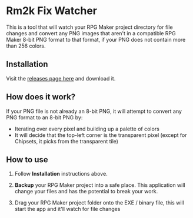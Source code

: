 # Rm2k Fix Watcher

This is a tool that will watch your RPG Maker project directory for file changes and convert any PNG images that aren't in a compatible RPG Maker 8-bit PNG format to that format, if your PNG does not contain more than 256 colors.

## Installation

Visit the [releases page here](https://github.com/silbinarywolf/rm2kpng/releases) and download it.

## How does it work?

If your PNG file is not already an 8-bit PNG, it will attempt to convert any PNG format to an 8-bit PNG by:
- Iterating over every pixel and building up a palette of colors
- It will decide that the top-left corner is the transparent pixel (except for Chipsets, it picks from the transparent tile)

## How to use

1) Follow **Installation** instructions above.

2) **Backup** your RPG Maker project into a safe place. This application will change your files and has the potential to break your work.

3) Drag your RPG Maker project folder onto the EXE / binary file, this will start the app and it'll watch for file changes
